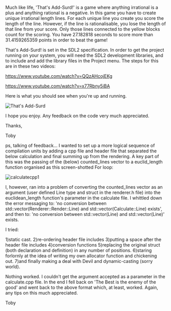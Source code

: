 

Much like life, 'That's Add-Surd!' is a game where anything irrational is a plus and anything rational is a negative. In this game you have to create unique irrational length lines. For each unique line you create you score the length of the line. However, if the line is rationalisable, you lose the length of that line from your score. Only those lines connected to the yellow blocks count for the scoring. You have 27.182818 seconds to score more than 31.4159265359 points in order to beat the game!

That's Add-Surd! is set in the SDL2 specification. In order to get the project running on your system, you will need the SDL2 development libraries, and to include and add the library files in the Project menu. The steps for this are in these two videos:

https://www.youtube.com/watch?v=QQzAHcojEKg

https://www.youtube.com/watch?v=x77Rbny5iBA

Here is what you should see when you're up and running.

![That's Add-Surd](https://user-images.githubusercontent.com/40922682/114428960-ba7b6680-9bb4-11eb-91f3-eed0a35d884a.JPG)


I hope you enjoy. Any feedback on the code very much appreciated.

Thanks,

Toby

ps, talking of feedback... I wanted to set up a more logical sequence of compilation units by adding a cpp file and header file that separated the below calculation and final summing up from the rendering. A key part of this was the passing of the (below) counted_lines vector to a euclid_length function organised as this screen-shotted For loop: 

![calculatecpp1](https://user-images.githubusercontent.com/40922682/114449789-18b44380-9bcd-11eb-8cb9-fda588d49695.JPG)

I, however, ran into a problem of converting the counted_lines vector as an argument (user defined Line type and struct in the renderer.h file) into the euclidean_length function's parameter in the calculate file. I whittled down the error messaging to:
'no conversion between std::vector(Renderer::Render::Line) and std::vector(Calculate::Line) exists', and then to: 'no conversion between std::vector(Line) and std::vector(Line)' exists.
  
I tried:

1)static cast.
2)re-ordering header file includes
3)putting a space after the header file includes
4)conversion functions 
5)replacing the original struct (both declaration and definition) in any number of positions.
6)staring forlornly at the idea of writing my own allocator function and chickening out.
7)and finally making a deal with Devil and dynamic-casting (sorry world).

Nothing worked. I couldn't get the argument accepted as a parameter in the calculate.cpp file. In the end I fell back on 'The Best is the enemy of the good' and went back to the above format which, at least, worked.
Again, any tips on this much appreciated.

Toby
